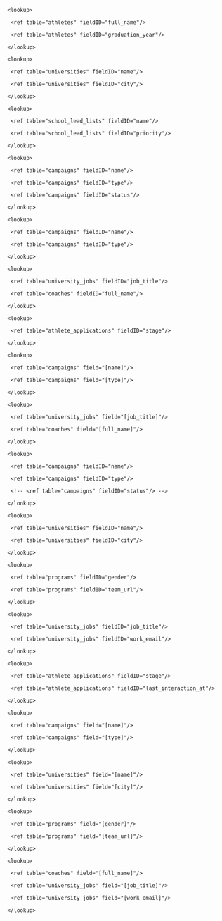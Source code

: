 <page pageID="athlete_applicationsDetails" type="Details" tableName="athlete_applications" pageTitle="Athlete Application Detail" mainFieldIDs="athlete_id.full_name,university_id.name">

 <pageSection type="fields">

  <!-- Use process-oriented subsections with ≥3 fields each; merge if fewer -->



  <subSection displayName="Parties & Target">

   <!-- Include ALL non-audit fields (do NOT comment-out in Details) -->

   <field id="athlete_id" displayName="Athlete" tooltip="Applicant athlete.">

    <lookup>

     <ref table="athletes" fieldID="full_name"/>

     <ref table="athletes" fieldID="graduation_year"/>

    </lookup>

   </field>

   <field id="university_id" displayName="University" tooltip="Target university for this application.">

    <lookup>

     <ref table="universities" fieldID="name"/>

     <ref table="universities" fieldID="city"/>

<field id="program_id" displayName="Program" tooltip="Target program (men's or women's) for this application.">

 <lookup>

 <ref table="programs" fieldID="gender"/>

 <ref table="programs" fieldID="team_url"/>

 </lookup>

</field>

     	

    </lookup>

   </field>

  </subSection>



  <subSection displayName="Stage & Timing">

   <field id="stage" displayName="Stage" tooltip="Current application stage (intro, ongoing, visit, offer, committed, dropped)."/>

   <field id="start_date" displayName="Start Date" tooltip="When the application started."/>

   <field id="offer_date" displayName="Offer Date" tooltip="When an offer was made (if applicable)."/>

   <field id="commitment_date" displayName="Commitment Date" tooltip="When the athlete committed (if applicable)."/>

   <field id="last_interaction_at" displayName="Last Interaction" tooltip="Most recent touchpoint with the program/university for this application."/>

  </subSection>



  <subSection displayName="Origin & Attribution">

   <field id="origin_lead_list_id" displayName="Origin Lead List" tooltip="Lead list that initially sourced this opportunity.">

    <lookup>

     <ref table="school_lead_lists" fieldID="name"/>

     <ref table="school_lead_lists" fieldID="priority"/>

    </lookup>

   </field>

   <field id="origin_lead_list_priority" displayName="Origin List Priority" tooltip="Priority at time of sourcing (snapshot)."/>

   <field id="origin_campaign_id" displayName="Origin Campaign" tooltip="Campaign that generated this opportunity (if applicable).">

    <lookup>

     <ref table="campaigns" fieldID="name"/>

     <ref table="campaigns" fieldID="type"/>

     <ref table="campaigns" fieldID="status"/>

    </lookup>

   </field>

  </subSection>



  <subSection displayName="Scholarship & Notes">

   <field id="scholarship_amount_per_year" displayName="Scholarship/Year (USD)" tooltip="Annual scholarship offer amount."/>

   <field id="scholarship_percent" displayName="Scholarship %" tooltip="Scholarship as a percentage of cost or equivalency."/>

   <field id="offer_notes" displayName="Offer Notes" tooltip="Notes/details about the offer (verbal, conditions, dates)."/>

   <field id="internal_notes" displayName="Internal Notes" tooltip="Private notes about this application."/>

  </subSection>



  <!-- There are no additional fields -->

 </pageSection>



 <!-- One child tab per direct 1→many related table -->



 <pageSection type="child_tab" name="Replies">

  <component type="ListView" tableName="replies" createButton="VISIBLE" editType="DETAILS">

   <field id="type" displayName="Reply Type" enableInlineEdit="TRUE" tooltip="Call, text, email, or Instagram DM."/>

   <field id="occurred_at" displayName="Occurred At" enableInlineEdit="FALSE" tooltip="When the reply occurred."/>

   <field id="summary" displayName="Summary" enableInlineEdit="FALSE" tooltip="Short description of the reply content."/>

   <field id="campaign_id" displayName="Campaign" enableInlineEdit="FALSE" tooltip="Related campaign, if any.">

    <lookup>

     <ref table="campaigns" fieldID="name"/>

     <ref table="campaigns" fieldID="type"/>

    </lookup>

   </field>

   <field id="university_job_id" displayName="Coach" enableInlineEdit="FALSE" tooltip="Specific coach role associated with this reply.">

    <lookup>

     <ref table="university_jobs" fieldID="job_title"/>

     <ref table="coaches" fieldID="full_name"/>

    </lookup>

   </field>

   <field id="internal_notes" displayName="Internal Notes" enableInlineEdit="FALSE" tooltip="Private notes about this reply."/>

  </component>



  <page type="CreateForm" table="replies">

   <field id="application_id" prefilledFromParent="true" displayName="Application" tooltip="Prefilled link to this application.">

    <lookup>

     <ref table="athlete_applications" fieldID="stage"/>

    </lookup>

   </field>

   <field name="type" displayName="Reply Type" tooltip="Call, text, email, or Instagram DM."/>

   <field name="occurred_at" displayName="Occurred At" tooltip="When the reply occurred."/>

   <field name="summary" displayName="Summary" tooltip="Brief summary of the reply."/>

   <field name="campaign_id" displayName="Campaign" tooltip="Related campaign, if any.">

    <lookup>

     <ref table="campaigns" field="[name]"/>

     <ref table="campaigns" field="[type]"/>

    </lookup>

   </field>

   <field name="university_job_id" displayName="Coach/Job" tooltip="Specific coach role associated with this reply.">

    <lookup>

     <ref table="university_jobs" field="[job_title]"/>

     <ref table="coaches" field="[full_name]"/>

    </lookup>

   </field>

   <field name="internal_notes" displayName="Internal Notes" tooltip="Private notes about this reply."/>

  </page>



  <component type="EditModal" table="replies">

   <field name="type" displayName="Reply Type" tooltip="Call, text, email, or Instagram DM."/>

   <field name="occurred_at" displayName="Occurred At" tooltip="When the reply occurred."/>

   <field name="summary" displayName="Summary" tooltip="Brief summary of the reply."/>

   <field name="internal_notes" displayName="Internal Notes" tooltip="Private notes about this reply."/>

  </component>

 </pageSection>



 <pageSection type="child_tab" name="Campaign Leads (Linked)">

  <component type="ListView" tableName="campaign_leads" createButton="VISIBLE" editType="DETAILS">

   <field id="campaign_id" displayName="Campaign" enableInlineEdit="FALSE" tooltip="Campaign that produced or relates to this application.">

    <lookup>

     <ref table="campaigns" fieldID="name"/>

     <ref table="campaigns" fieldID="type"/>

     <!-- <ref table="campaigns" fieldID="status"/> -->

    </lookup>

   </field>

   <field id="university_id" displayName="University" enableInlineEdit="FALSE" tooltip="Target university on the lead.">

    <lookup>

     <ref table="universities" fieldID="name"/>

     <ref table="universities" fieldID="city"/>

    </lookup>

   </field>

   <field id="program_id" displayName="Program" enableInlineEdit="FALSE" tooltip="Target program (men/women).">

    <lookup>

     <ref table="programs" fieldID="gender"/>

     <ref table="programs" fieldID="team_url"/>

    </lookup>

   </field>

   <field id="university_job_id" displayName="Coach/Job" enableInlineEdit="FALSE" tooltip="Specific coach role (if targeted).">

    <lookup>

     <ref table="university_jobs" fieldID="job_title"/>

     <ref table="university_jobs" fieldID="work_email"/>

    </lookup>

   </field>

   <field id="status" displayName="Lead Status" enableInlineEdit="TRUE" tooltip="Pending, replied, or suppressed."/>

   <field id="first_reply_at" displayName="First Reply At" enableInlineEdit="FALSE" tooltip="Timestamp of first coach reply, if any."/>

   <field id="include_reason" displayName="Include Reason" enableInlineEdit="FALSE" tooltip="Why this lead was included."/>

   <field id="internal_notes" displayName="Internal Notes" enableInlineEdit="FALSE" tooltip="Private notes about this lead."/>

  </component>



  <page type="CreateForm" table="campaign_leads">

   <field id="application_id" prefilledFromParent="true" displayName="Linked Application" tooltip="Prefilled to associate this lead with the current application.">

    <lookup>

     <ref table="athlete_applications" fieldID="stage"/>

     <ref table="athlete_applications" fieldID="last_interaction_at"/>

    </lookup>

   </field>

   <field name="campaign_id" displayName="Campaign" tooltip="Select the campaign for this lead.">

    <lookup>

     <ref table="campaigns" field="[name]"/>

     <ref table="campaigns" field="[type]"/>

    </lookup>

   </field>

   <field name="university_id" displayName="University" tooltip="Target university for this lead.">

    <lookup>

     <ref table="universities" field="[name]"/>

     <ref table="universities" field="[city]"/>

    </lookup>

   </field>

   <field name="program_id" displayName="Program" tooltip="Target program (men/women).">

    <lookup>

     <ref table="programs" field="[gender]"/>

     <ref table="programs" field="[team_url]"/>

    </lookup>

   </field>

   <field name="university_job_id" displayName="Coach/Job" tooltip="Specific coach role targeted (optional).">

    <lookup>

     <ref table="coaches" field="[full_name]"/>

     <ref table="university_jobs" field="[job_title]"/>

     <ref table="university_jobs" field="[work_email]"/>

    </lookup>

   </field>

   <field name="status" displayName="Lead Status" tooltip="Initial status (pending/replied/suppressed)."/>

   <field name="include_reason" displayName="Include Reason" tooltip="Why this lead is included."/>

   <field name="internal_notes" displayName="Internal Notes" tooltip="Private notes about this lead."/>

  </page>



  <component type="EditModal" table="campaign_leads">

   <field name="status" displayName="Lead Status" tooltip="Pending, replied, or suppressed."/>

   <field name="include_reason" displayName="Include Reason" tooltip="Why this lead was included."/>

   <field name="internal_notes" displayName="Internal Notes" tooltip="Private notes about this lead."/>

  </component>

 </pageSection>

</page>




